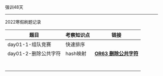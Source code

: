 强训48天

---

2022寒假刷题记录



| 题目                 | 考察知识点 | 链接                                                         |
| -------------------- | ---------- | ------------------------------------------------------------ |
| day01-1-组队竞赛     | 快速排序   |                                                              |
| day01-2-删除公共字符 | hash映射   | [**OR63** **删除公共字符**](https://www.nowcoder.com/practice/f0db4c36573d459cae44ac90b90c6212?tpId=182&&tqId=34789&rp=1&ru=/exam/oj&qru=/exam/oj&sourceUrl=%2Fexam%2Foj%3Ftab%3D%25E5%2590%258D%25E4%25BC%2581%25E7%25BC%2596%25E7%25A8%258B%25E7%259C%259F%25E9%25A2%2598%26topicId%3D182%26page%3D1) |
|                      |            |                                                              |
|                      |            |                                                              |
|                      |            |                                                              |
|                      |            |                                                              |
|                      |            |                                                              |
|                      |            |                                                              |
|                      |            |                                                              |



